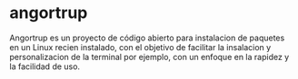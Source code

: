 # angortrup
Angortrup es un proyecto de código abierto para instalacion de paquetes en un Linux recien instalado, con el objetivo de facilitar la insalacion y personalizacion de la terminal por ejemplo, con un enfoque en la rapidez y la facilidad de uso.